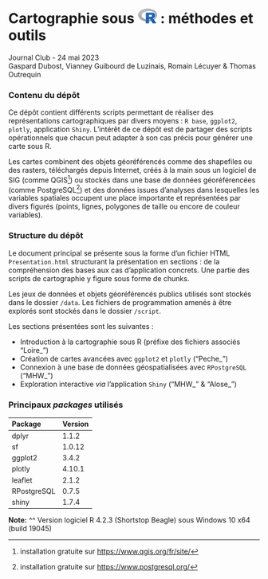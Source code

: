 Cartographie sous <img src="data/logo_R.png" style="width:0.4in" /> :
méthodes et outils
================
Journal Club - 24 mai 2023  
Gaspard Dubost, Vianney Guibourd de Luzinais, Romain Lécuyer & Thomas
Outrequin

### Contenu du dépôt

Ce dépôt contient différents scripts permettant de réaliser des
représentations cartographiques par divers moyens : `R base`, `ggplot2`,
`plotly`, application `Shiny`. L’intérêt de ce dépôt est de partager des
scripts opérationnels que chacun peut adapter à son cas précis pour
générer une carte sous R.

Les cartes combinent des objets géoréférencés comme des shapefiles ou
des rasters, téléchargés depuis Internet, créés à la main sous un
logiciel de SIG (comme QGIS[^1]) ou stockés dans une base de données
géoréférencées (comme PostgreSQL[^2]) et des données issues d’analyses
dans lesquelles les variables spatiales occupent une place importante et
représentées par divers figurés (points, lignes, polygones de taille ou
encore de couleur variables).

### Structure du dépôt

Le document principal se présente sous la forme d’un fichier HTML
`Presentation.html` structurant la présentation en sections : de la
compréhension des bases aux cas d’application concrets. Une partie des
scripts de cartographie y figure sous forme de chunks.

Les jeux de données et objets géoréférencés publics utilisés sont
stockés dans le dossier `/data`. Les fichiers de programmation amenés à
être explorés sont stockés dans le dossier `/script`.

Les sections présentées sont les suivantes :

- Introduction à la cartographie sous R (préfixe des fichiers associés
  “Loire\_”)
- Création de cartes avancées avec `ggplot2` et `plotly` (“Peche\_”)
- Connexion à une base de données géospatialisées avec `RPostgreSQL`
  (“MHW\_”)
- Exploration interactive *via* l’application `Shiny` (“MHW\_” &
  “Alose\_”)

### Principaux *packages* utilisés

| Package     | Version |
|:------------|:--------|
| dplyr       | 1.1.2   |
| sf          | 1.0.12  |
| ggplot2     | 3.4.2   |
| plotly      | 4.10.1  |
| leaflet     | 2.1.2   |
| RPostgreSQL | 0.7.5   |
| shiny       | 1.7.4   |

**Note:** ^^ Version logiciel R 4.2.3 (Shortstop Beagle) sous Windows 10
x64 (build 19045)

[^1]: installation gratuite sur <https://www.qgis.org/fr/site/>

[^2]: installation gratuite sur <https://www.postgresql.org/>
